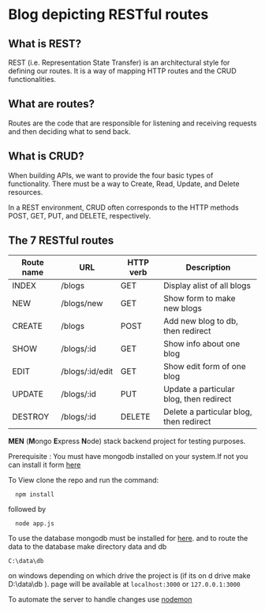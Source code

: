 


# Blog depicting RESTful routes

## What is REST?

REST (i.e. Representation State Transfer) is an architectural style  for defining our routes. It is a way of mapping HTTP routes and the CRUD functionalities.

## What are routes?

Routes are the code that are responsible for listening and receiving requests and then deciding what to send back.

## What is CRUD?

When building APIs, we want to provide the four basic types of functionality. There must be a way to Create, Read, Update, and Delete resources.

In a REST environment, CRUD often corresponds to the HTTP methods POST, GET, PUT, and DELETE, respectively.

## The 7 RESTful routes
|Route name|URL              |HTTP verb|Description  |
|--       |--                |--       |--|
| INDEX   | /blogs           | GET     | Display alist of all blogs |
| NEW     | /blogs/new       | GET     | Show form to make new blogs |
| CREATE  | /blogs           | POST    | Add new blog to db, then redirect |
| SHOW    | /blogs/:id       | GET     | Show info about one blog  |
| EDIT    | /blogs/:id/edit  | GET     | Show edit form of one blog |
| UPDATE  | /blogs/:id       | PUT     | Update a particular blog, then redirect   |
|DESTROY  | /blogs/:id       | DELETE  | Delete a particular blog, then redirect |

**MEN** (**M**ongo **E**xpress **N**ode) stack backend project for testing purposes.

Prerequisite : You must have mongodb installed on your system.If not you can install it form [here](https://www.mongodb.com/)


To View clone the repo and run the command:

      npm install

followed by

      node app.js
  To use the database mongodb must be installed for [here](https://www.mongodb.com/download-center).
  and to route the data to the database make directory  data and db

	C:\data\db
	
on windows depending on which drive the project is (if its on d drive make D:\data\db ).
page will be available at ```localhost:3000``` or ```127.0.0.1:3000```

To automate the server to handle changes use [nodemon](https://www.npmjs.com/package/nodemon)

